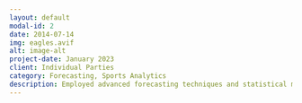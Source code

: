```yaml
---
layout: default
modal-id: 2
date: 2014-07-14
img: eagles.avif
alt: image-alt
project-date: January 2023
client: Individual Parties
category: Forecasting, Sports Analytics
description: Employed advanced forecasting techniques and statistical models to predict the Philadelphia Eagles' likelihood of reaching the Super Bowl in the 2023 season. Through extensive data collection on team and player performance, the analysis revealed an impressive 89% probability of the Eagles making it to the Super Bowl. Key findings highlighted consistent team strengths, strategic player contributions, and specific game scenarios that influenced success. This data-driven approach provided me with valuable insights for strategic decision-making, resource allocation, and enhanced engagement with the NFL season, offering a reliable perspective in the realm of sports analytics.. 
---
```

